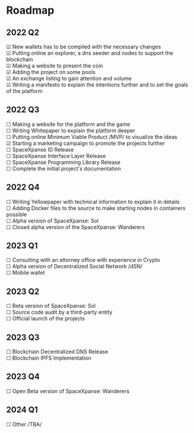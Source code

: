 # Roadmap  
  
## 2022 Q2  
☑ New wallets has to be compiled with the necessary changes  
☑ Putting online an explorer, a dns seeder and nodes to support the blockchain  
☑ Making a website to present the coin  
☑ Adding the project on some pools  
☑ An exchange listing to gain attention and volume  
☑ Writing a manifesto to explain the intentions further and to set the goals of the platform   
    
## 2022 Q3  
☐ Making a website for the platform and the game  
☐ Writing Whitepaper to explain the platform deeper  
☐ Putting online Minimum Viable Product /MVP/ to visualize the ideas    
☑ Starting a marketing campaign to promote the projects further    
☐ SpaceXpanse ID Release    
☐ SpaceXpanse Interface Layer Release     
☐ SpaceXpanse Programming Library Release    
☐ Complete the initial project's documentation    
    
## 2022 Q4  
☐ Writing Yellowpaper with technical information to explain it in details   
☐ Adding Docker files to the source to make starting nodes in containers possible  
☐ Alpha version of SpaceXpanse: Sol  
☐ Closed alpha version of the SpaceXpanse: Wanderers  
    
## 2023 Q1  
☐ Consulting with an attorney office with experience in Crypto    
☐ Alpha version of Decentralized Social Network /dSN/  
☐ Mobile wallet    
    
## 2023 Q2   
☐ Beta version of SpaceXpanse: Sol   
☐ Source code audit by a third-party entity    
☐ Official launch of the projects    
    
## 2023 Q3    
☐ Blockchain Decentralized DNS Release  
☐ Blockchain IPFS Implementation  
  
## 2023 Q4    
☐ Open Beta version of SpaceXpanse: Wanderers  

## 2024 Q1    
☐ Other /TBA/
